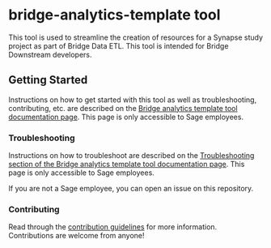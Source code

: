 # bridge-analytics-template tool
This tool is used to streamline the creation of resources for a Synapse study project as part of Bridge Data ETL.
This tool is intended for Bridge Downstream developers.

## Getting Started
Instructions on how to get started with this tool as well as troubleshooting, contributing, etc. are described on the [Bridge analytics template tool documentation page](https://sagebionetworks.jira.com/wiki/spaces/BD/pages/2758410253/Bridge-analytics-template+tool+documentation). This page is only accessible to Sage employees.

### Troubleshooting
Instructions on how to troubleshoot are described on the [Troubleshooting section of the Bridge analytics template tool documentation page](https://sagebionetworks.jira.com/wiki/spaces/BD/pages/2758410253/Bridge+analytics+template+tool+documentation#Troubleshooting). This page is only accessible to Sage employees.

If you are not a Sage employee, you can open an issue on this repository.

### Contributing
Read through the [contribution guidelines](CONTRIBUTING.md) for more information. Contributions are welcome from anyone!
